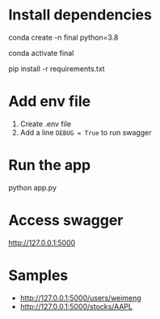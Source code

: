 # Install dependencies
conda create -n final python=3.8

conda activate final

pip install -r requirements.txt

# Add env file
1. Create .env file
2. Add a line `DEBUG = True` to run swagger

# Run the app
python app.py

# Access swagger
http://127.0.0.1:5000

# Samples
- http://127.0.0.1:5000/users/weimeng
- http://127.0.0.1:5000/stocks/AAPL
